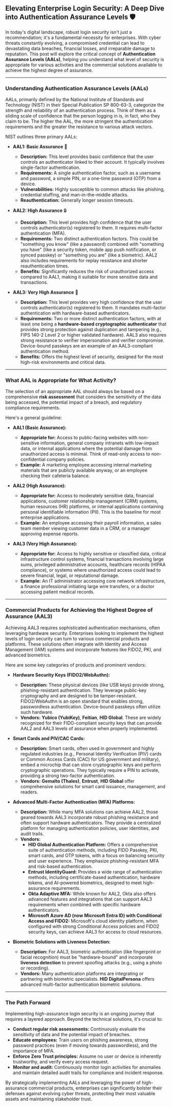 ## Elevating Enterprise Login Security: A Deep Dive into Authentication Assurance Levels 🛡️

In today's digital landscape, robust login security isn't just a recommendation; it's a fundamental necessity for enterprises. With cyber threats constantly evolving, a compromised credential can lead to devastating data breaches, financial losses, and irreparable damage to reputation. This post will explore the critical concept of **Authentication Assurance Levels (AALs)**, helping you understand what level of security is appropriate for various activities and the commercial solutions available to achieve the highest degree of assurance.

---

### Understanding Authentication Assurance Levels (AALs)

AALs, primarily defined by the National Institute of Standards and Technology (NIST) in their Special Publication SP 800-63-3, categorize the strength and reliability of an authentication process. Think of them as a sliding scale of confidence that the person logging in is, in fact, who they claim to be. The higher the AAL, the more stringent the authentication requirements and the greater the resistance to various attack vectors.

NIST outlines three primary AALs:

* **AAL1: Basic Assurance** 🔑
    * **Description:** This level provides basic confidence that the user controls an authenticator linked to their account. It typically involves single-factor authentication.
    * **Requirements:** A single authentication factor, such as a username and password, a simple PIN, or a one-time password (OTP) from a device.
    * **Vulnerabilities:** Highly susceptible to common attacks like phishing, credential stuffing, and man-in-the-middle attacks.
    * **Reauthentication:** Generally longer session timeouts.

* **AAL2: High Assurance** 🔒
    * **Description:** This level provides high confidence that the user controls authenticator(s) registered to them. It requires multi-factor authentication (MFA).
    * **Requirements:** Two distinct authentication factors. This could be "something you know" (like a password) combined with "something you have" (like a security token, mobile app push notification, or synced passkey) or "something you are" (like a biometric). AAL2 also includes requirements for replay resistance and shorter reauthentication times.
    * **Benefits:** Significantly reduces the risk of unauthorized access compared to AAL1, making it suitable for more sensitive data and transactions.

* **AAL3: Very High Assurance** 🔐
    * **Description:** This level provides very high confidence that the user controls authenticator(s) registered to them. It mandates multi-factor authentication with hardware-based authenticators.
    * **Requirements:** Two or more distinct authentication factors, with at least one being a **hardware-based cryptographic authenticator** that provides strong protection against duplication and tampering (e.g., FIPS 140-2 Level 2 or higher validated hardware). AAL3 also requires strong resistance to verifier impersonation and verifier compromise. Device-bound passkeys are an example of an AAL3-compliant authentication method.
    * **Benefits:** Offers the highest level of security, designed for the most high-risk environments and critical data.

---

### What AAL is Appropriate for What Activity?

The selection of an appropriate AAL should always be based on a comprehensive **risk assessment** that considers the sensitivity of the data being accessed, the potential impact of a breach, and regulatory compliance requirements.

Here's a general guideline:

* **AAL1 (Basic Assurance):**
    * **Appropriate for:** Access to public-facing websites with non-sensitive information, general company intranets with low-impact data, or internal applications where the potential damage from unauthorized access is minimal. Think of read-only access to non-confidential company policies.
    * **Example:** A marketing employee accessing internal marketing materials that are publicly available anyway, or an employee checking their cafeteria balance.

* **AAL2 (High Assurance):**
    * **Appropriate for:** Access to moderately sensitive data, financial applications, customer relationship management (CRM) systems, human resources (HR) platforms, or internal applications containing personal identifiable information (PII). This is the baseline for most enterprise applications.
    * **Example:** An employee accessing their payroll information, a sales team member viewing customer data in a CRM, or a manager approving expense reports.

* **AAL3 (Very High Assurance):**
    * **Appropriate for:** Access to highly sensitive or classified data, critical infrastructure control systems, financial transactions involving large sums, privileged administrative accounts, healthcare records (HIPAA compliance), or systems where unauthorized access could lead to severe financial, legal, or reputational damage.
    * **Example:** An IT administrator accessing core network infrastructure, a finance professional initiating large wire transfers, or a doctor accessing patient medical records.

---

### Commercial Products for Achieving the Highest Degree of Assurance (AAL3)

Achieving AAL3 requires sophisticated authentication mechanisms, often leveraging hardware security. Enterprises looking to implement the highest levels of login security can turn to various commercial products and platforms. These solutions often integrate with Identity and Access Management (IAM) systems and incorporate features like FIDO2, PKI, and advanced biometrics.

Here are some key categories of products and prominent vendors:

* **Hardware Security Keys (FIDO2/WebAuthn):**
    * **Description:** These physical devices (like USB keys) provide strong, phishing-resistant authentication. They leverage public-key cryptography and are designed to be tamper-resistant. FIDO2/WebAuthn is an open standard that enables strong, passwordless authentication. Device-bound passkeys often utilize such hardware.
    * **Vendors:** **Yubico (YubiKey)**, **Feitian**, **HID Global**. These are widely recognized for their FIDO-compliant security keys that can provide AAL2 and AAL3 levels of assurance when properly implemented.

* **Smart Cards and PIV/CAC Cards:**
    * **Description:** Smart cards, often used in government and highly regulated industries (e.g., Personal Identity Verification (PIV) cards or Common Access Cards (CAC) for US government and military), embed a microchip that can store cryptographic keys and perform cryptographic operations. They typically require a PIN to activate, providing a strong two-factor authentication.
    * **Vendors:** **Gemalto (Thales)**, **Entrust**, **HID Global** offer comprehensive solutions for smart card issuance, management, and readers.

* **Advanced Multi-Factor Authentication (MFA) Platforms:**
    * **Description:** While many MFA solutions can achieve AAL2, those geared towards AAL3 incorporate robust phishing resistance and often support hardware authenticators. They provide a centralized platform for managing authentication policies, user identities, and audit trails.
    * **Vendors:**
        * **HID Global Authentication Platform:** Offers a comprehensive suite of authentication methods, including FIDO Passkey, PKI, smart cards, and OTP tokens, with a focus on balancing security and user experience. They emphasize phishing-resistant MFA and risk-based authentication.
        * **Entrust IdentityGuard:** Provides a wide range of authentication methods, including certificate-based authentication, hardware tokens, and AI-powered biometrics, designed to meet high-assurance requirements.
        * **Okta Adaptive MFA:** While known for AAL2, Okta also offers advanced features and integrations that can support AAL3 requirements when combined with specific hardware authenticators.
        * **Microsoft Azure AD (now Microsoft Entra ID) with Conditional Access and FIDO2:** Microsoft's cloud identity platform, when configured with strong Conditional Access policies and FIDO2 security keys, can achieve AAL3 for access to cloud resources.

* **Biometric Solutions with Liveness Detection:**
    * **Description:** For AAL3, biometric authentication (like fingerprint or facial recognition) must be "hardware-bound" and incorporate **liveness detection** to prevent spoofing attacks (e.g., using a photo or recording).
    * **Vendors:** Many authentication platforms are integrating or partnering with biometric specialists. **HID DigitalPersona** offers advanced multi-factor authentication biometric solutions.

---

### The Path Forward

Implementing high-assurance login security is an ongoing journey that requires a layered approach. Beyond the technical solutions, it's crucial to:

* **Conduct regular risk assessments:** Continuously evaluate the sensitivity of data and the potential impact of breaches.
* **Educate employees:** Train users on phishing awareness, strong password practices (even if moving towards passwordless), and the importance of MFA.
* **Enforce Zero Trust principles:** Assume no user or device is inherently trustworthy, and verify every access request.
* **Monitor and audit:** Continuously monitor login activities for anomalies and maintain detailed audit trails for compliance and incident response.

By strategically implementing AALs and leveraging the power of high-assurance commercial products, enterprises can significantly bolster their defenses against evolving cyber threats, protecting their most valuable assets and maintaining stakeholder trust. 